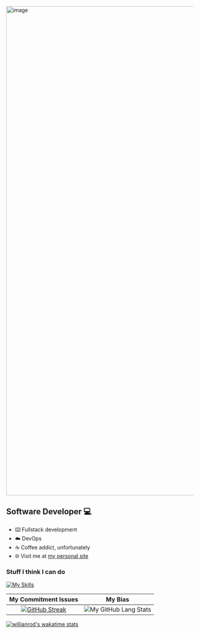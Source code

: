 <img width="1312" alt="image" src="https://github.com/jeremu2907/jeremu2907/assets/89870941/a6a2a15d-fce5-4b7a-9556-7e231485a955">

## Software Developer 💻
- ⌨️ Fullstack development
- ☁️ DevOps
- ☕️ Coffee addict, unfortunately
- 🌐 Visit me at [my personal site](https://jeremynguyen.dev)

### Stuff I think I can do
[![My Skills](https://skillicons.dev/icons?i=cpp,c,java,javascript,python,typescript,bash,git,github,django,fastapi,express,react,html,css,aws,azure,docker,linux,mysql,mongodb,nginx,nodejs,postgres,cloudflare,docker,figma,gcp,supabase,solidity,&perline=10&theme=light)](https://skillicons.dev)

|My Commitment Issues|My Bias|
|:-:|:-:|
|[![GitHub Streak](https://github-readme-streak-stats.herokuapp.com?user=jeremu2907&theme=java-dark&hide_border=true&mode=weekly&background=041119&currStreakNum=DDDDDD&sideNums=DDDDDD&dates=DDDDDD&ring=00C9FF&sideLabels=DD5B01&currStreakLabel=DD5B01&stroke=DD5B01&fire=DDC900)](https://git.io/streak-stats) | ![My GitHub Lang Stats](https://github-stats.agentbot.xyz/api/top-langs/?username=jeremu2907&theme=codeSTACKr&)|

[![willianrod's wakatime stats](https://github-readme-stats.vercel.app/api/wakatime?username=jeremu2907&theme=codeSTACKr&langs_count=6)](https://github.com/anuraghazra/github-readme-stats)
